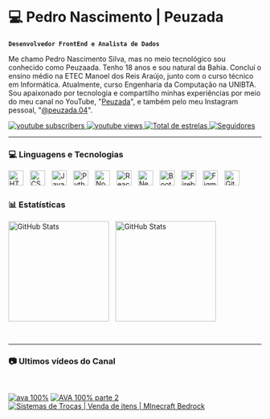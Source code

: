 # 💻 Pedro Nascimento | Peuzada

**`Desenvolvedor FrontEnd e Analista de Dados`**

Me chamo Pedro Nascimento Silva, mas no meio tecnológico sou conhecido como Peuzaada. Tenho 18 anos e sou natural da Bahia. Concluí o ensino médio na ETEC Manoel dos Reis Araújo, junto com o curso técnico em Informática. Atualmente, curso Engenharia da Computação na UNIBTA. Sou apaixonado por tecnologia e compartilho minhas experiências por meio do meu canal no YouTube, "[Peuzada](https://www.youtube.com/@peuzada.04)", e também pelo meu Instagram pessoal, "[@peuzada.04](https://www.instagram.com/peuzada.04/)".

<p align="left">
    <a href="https://www.youtube.com/@peuzada.04?sub_confirmation=1">
        <img 
            alt="youtube subscribers" 
            title="Inscreva-se no meu canal" 
            src="https://custom-icon-badges.demolab.com/youtube/channel/subscribers/UCfqlb4OgAkKcwBZY3MmdsvQ?color=%23E05D44&label=Inscreva-se&logo=video&logoColor=white&style=for-the-badge&labelColor=CE4630"
        />
    </a>
    <a href="https://www.youtube.com/@peuzada.04">
        <img 
            alt="youtube views" 
            title="Vizualizações no YouTube" 
            src="https://custom-icon-badges.demolab.com/youtube/channel/views/UCfqlb4OgAkKcwBZY3MmdsvQ?color=%23E05D44&logo=eye&logoColor=white&style=for-the-badge&labelColor=CE4630"
        />
    </a> 
    <a href="https://github.com/PeuzadaDev?tab=repositories&sort=stargazers">
        <img 
            alt="Total de estrelas" 
            title="Total de estrelas GitHub" 
            src="https://custom-icon-badges.demolab.com/github/stars/PeuzadaDev?color=%23E1AD0E&style=for-the-badge&labelColor=C79600&logo=star&label=estrelas"
        />
    </a>
    <a href="https://github.com/PeuzadaDev?tab=followers">
        <img 
            alt="Seguidores" 
            title="Me siga no GitHub" 
            src="https://custom-icon-badges.demolab.com/github/followers/Peuzadadev?color=222831&labelColor=222831&style=for-the-badge&logo=github&label=Seguidores&logoColor=white"
        />
    </a>
</p>

---

### 💻 Linguagens e Tecnologias

<img 
    align="left" 
    alt="HTML"
    title="HTML" 
    width="30px" 
    style="padding-right: 10px;" 
    src="https://cdn.jsdelivr.net/gh/devicons/devicon@latest/icons/html5/html5-original.svg" 
/>
<img 
    align="left" 
    alt="CSS" 
    title="CSS"
    width="30px" 
    style="padding-right: 10px;" 
    src="https://cdn.jsdelivr.net/gh/devicons/devicon@latest/icons/css3/css3-original.svg" 
/>
<img 
    align="left" 
    alt="JavaScript" 
    title="JavaScript"
    width="30px" 
    style="padding-right: 10px;" 
    src="https://cdn.jsdelivr.net/gh/devicons/devicon@latest/icons/javascript/javascript-original.svg" 
/>
<img 
    align="left" 
    alt="Python" 
    title="Python"
    width="30px" 
    style="padding-right: 10px;" 
    src="https://cdn.jsdelivr.net/gh/devicons/devicon@latest/icons/python/python-original.svg" 
/>
<img 
    align="left" 
    alt="NodeJS" 
    title="NodeJS"
    width="30px" 
    style="padding-right: 10px;" 
    src="https://cdn.jsdelivr.net/gh/devicons/devicon@latest/icons/nodejs/nodejs-plain-wordmark.svg" 
/>
<img 
    align="left" 
    alt="React"
    title="React" 
    width="30px" 
    style="padding-right: 10px;" 
    src="https://cdn.jsdelivr.net/gh/devicons/devicon@latest/icons/react/react-original.svg" 
/>
<img 
    align="left" 
    alt="Next.js" 
    title="Next.js"
    width="30px" 
    style="padding-right: 10px;" 
    src="https://cdn.jsdelivr.net/gh/devicons/devicon@latest/icons/nextjs/nextjs-original.svg" 
/>
<img 
    align="left" 
    alt="Bootstrap"
    title="Bootstrap" 
    width="30px" 
    style="padding-right: 10px;" 
    src="https://cdn.jsdelivr.net/gh/devicons/devicon@latest/icons/bootstrap/bootstrap-original.svg" 
/>
<img 
    align="left" 
    alt="Firebase" 
    title="Firebase"
    width="30px" 
    style="padding-right: 10px;" 
    src="https://cdn.jsdelivr.net/gh/devicons/devicon@latest/icons/firebase/firebase-original.svg" 
/>
<img 
    align="left" 
    alt="Figma" 
    title="Figma"
    width="30px" 
    style="padding-right: 10px;" 
    src="https://cdn.jsdelivr.net/gh/devicons/devicon@latest/icons/figma/figma-original.svg" 
/>
<img 
    align="left" 
    alt="Git" 
    title="Git"
    width="30px" 
    style="padding-right: 10px;" 
    src="https://cdn.jsdelivr.net/gh/devicons/devicon@latest/icons/git/git-original.svg" 
/>

<br/>
<br/>

### 📊 Estatísticas

<p>
  <img 
    align="left" 
    alt="GitHub Stats" 
    height="200" 
    style="padding-right: 10px;" 
    src="https://github-readme-stats.vercel.app/api?username=PeuzadaDev&show_icons=true&theme=tokyonight&include_all_commits=true&locale=pt-br" 
  />

<img 
      alt="GitHub Stats" 
      height="200" 
      src="https://github-readme-stats.vercel.app/api/top-langs/?username=PeuzadaDev&theme=tokyonight&layout=compact&custom_title=Tecnologias&langs_count=9" 
  />
</p>
</br>

---


### 📷 Ultimos vídeos do Canal
</br>

<!-- BEGIN YOUTUBE-CARDS -->
[![ava 100%](https://ytcards.demolab.com/?id=tErXFerXlSQ&title=ava+100%25&lang=en&timestamp=1751038377&background_color=%230d1117&title_color=%23ffffff&stats_color=%23dedede&max_title_lines=1&width=250&border_radius=5 "ava 100%")](https://www.youtube.com/watch?v=tErXFerXlSQ)
[![AVA 100% parte 2](https://ytcards.demolab.com/?id=8AI_7zINwlw&title=AVA+100%25+parte+2&lang=en&timestamp=1751038373&background_color=%230d1117&title_color=%23ffffff&stats_color=%23dedede&max_title_lines=1&width=250&border_radius=5 "AVA 100% parte 2")](https://www.youtube.com/watch?v=8AI_7zINwlw)
[![Sistemas de Trocas | Venda de itens | MInecraft Bedrock](https://ytcards.demolab.com/?id=v_Z5Rg4ef3Q&title=Sistemas+de+Trocas+%7C+Venda+de+itens+%7C+MInecraft+Bedrock&lang=en&timestamp=1748039533&background_color=%230d1117&title_color=%23ffffff&stats_color=%23dedede&max_title_lines=1&width=250&border_radius=5 "Sistemas de Trocas | Venda de itens | MInecraft Bedrock")](https://www.youtube.com/watch?v=v_Z5Rg4ef3Q)
<!-- END YOUTUBE-CARDS -->
